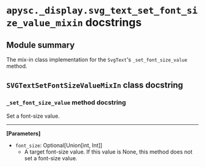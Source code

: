 # `apysc._display.svg_text_set_font_size_value_mixin` docstrings

## Module summary

The mix-in class implementation for the `SvgText`'s `_set_font_size_value` method.

## `SVGTextSetFontSizeValueMixIn` class docstring

### `_set_font_size_value` method docstring

Set a font-size value.<hr>

**[Parameters]**

- `font_size`: Optional[Union[int, Int]]
  - A target font-size value. If this value is None, this method does not set a font-size value.